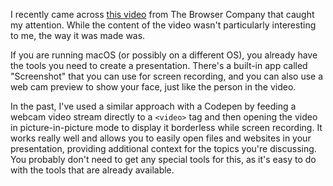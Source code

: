 I recently came across [this video](https://www.youtube.com/watch?v=v0160IirdL4) from The Browser Company that caught my attention. While the content of the video wasn't particularly interesting to me, the way it was made was.

If you are running macOS (or possibly on a different OS), you already have the tools you need to create a presentation. There's a built-in app called "Screenshot" that you can use for screen recording, and you can also use a web cam preview to show your face, just like the person in the video.

In the past, I've used a similar approach with a Codepen by feeding a webcam video stream directly to a `<video>` tag and then opening the video in picture-in-picture mode to display it borderless while screen recording. It works really well and allows you to easily open files and websites in your presentation, providing additional context for the topics you're discussing. You probably don't need to get any special tools for this, as it's easy to do with the tools that are already available.

